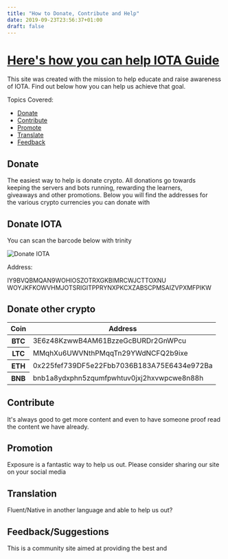 ```yaml
---
title: "How to Donate, Contribute and Help"
date: 2019-09-23T23:56:37+01:00
draft: false
---
```


<div class="wrapper" id="top-wrapper">
	<div class="container pt-5 text-center">
		<div class="row pt-5">
			<div class="col">
				<h1 class="mb-3"><a href="{{< baseurl >}}/donate-contribute">Here's how you can help IOTA Guide</a></h1>
				<p>This site was created with the mission to help educate and raise awareness of IOTA. Find out below how you can help us achieve that goal.</p>
			</div>
		</div>
	</div>
</div>

<div class="container mt-5">
	<div class="row">
		<div class="col" id="left-column">
			<p class="title">Topics Covered:</p>
			<ul>
				<li><a href="#donate">Donate</a></li>
				<li><a href="#contribute">Contribute</a></li>
				<li><a href="#promote">Promote</a></li>
				<li><a href="#translate">Translate</a></li>
				<li><a href="#feedback">Feedback</a></li>
			</ul>
		</div>
		<main class="col">
			<div class="row" style="max-width: 95%">
				<h2 class="mb-4" id="donate">Donate</h2>
				<p>The easiest way to help is donate crypto. All donations go towards keeping the servers and bots running, rewarding the learners, giveaways and other promotions. Below you will find the addresses for the various crypto currencies you can donate with</p>
				<h2>Donate IOTA</h2>
				<p>You can scan the barcode below with trinity</p>
			</div>
			<div class="row pb-5 iota-donation-address">
				<div class="col text-center">
					<img src="{{< baseurl >}}/img/iota-donation-address.jpg" alt="Donate IOTA" class="mb-5" />
					<p>Address:</p>
					<p>IY9BVQBMQAN9WOHIOSZOTRXGKBIMRCWJCTTOXNU<br/>WOYJKFKOWVHMJOTSRIGITPPRYNXPKCXZABSCPMSAIZVPXMFPIKW</p>
				</div>
			</div>
			<div class="row">
				<h2 class="mb-4">Donate other crypto</h2>
				<table class="table">
				  <thead class="thead-dark">
				    <tr>
				      <th scope="col">Coin</th>
				      <th scope="col">Address</th>
				    </tr>
				  </thead>
				  <tbody>
				    <tr>
				      <th scope="row">BTC</th>
				      <td>3E6z48KzwwB4AM61BzzeGcBURDr2GnWPcu</td>
				    </tr>
				    <tr>
				      <th scope="row">LTC</th>
				      <td>MMqhXu6UWVNthPMqqTn29YWdNCFQ2b9ixe</td>
				    </tr>
				    <tr>
				      <th scope="row">ETH</th>
				      <td>0x225fef739DF5e22Fbb7036B183A75E6434e972Ba</td>
				    </tr>
				    <tr>
				      <th scope="row">BNB</th>
				      <td>bnb1a8ydxphn5zqumfpwhtuv0jxj2hxvwpcwe8n88h</td>
				    </tr>
				  </tbody>
				</table>
			</div>
			<div class="row mt-5">
				<h2 class="mb-4" id="contribute">Contribute</h2>
				<p>It's always good to get more content and even to have someone proof read the content we have already.</p>
			</div>
			<div class="row mt-2" id="promotion">
				<h2 class="mb-4">Promotion</h2>
				<p>Exposure is a fantastic way to help us out. Please consider sharing our site on your social media</p>
			</div>
			<div class="row mt-2" id="translate">
				<h2 class="mb-4">Translation</h2>
				<p>Fluent/Native in another language and able to help us out?</p>
			</div>
			<div class="row mt-2" id="feedback">
				<h2 class="mb-4">Feedback/Suggestions</h2>
				<p>This is a community site aimed at providing the best and</p>
			</div>
		</main>
	</div>
</div>

<!-- <div class="wrapper bg-light">
	<div class="container mt-5">
		<div class="row p-5 text-center">
			{{< section-progress reward="500" unit="iota" >}}
		</div>
	</div>
</div> -->
